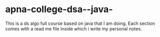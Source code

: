 # apna-college-dsa--java-
This is a ds algo full course  based on java that I am doing. Each section comes with a read me file inside which i write my personal notes.
